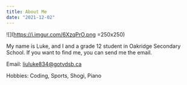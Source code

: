 ```yaml
---
title: About Me
date: "2021-12-02"
---
```


![](https://i.imgur.com/6XzqPrO.png =250x250)

My name is Luke, and I and a grade 12 student in Oakridge Secondary School.
If you want to find me, you can send me the email.
<!-- end -->

Email: liuluke834@gotvdsb.ca

Hobbies: Coding, Sports, Shogi, Piano